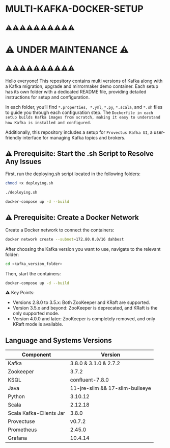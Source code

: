 # MULTI-KAFKA-DOCKER-SETUP

## ⚠️⚠️⚠️⚠️⚠️⚠️⚠️⚠️⚠️⚠️
# ⚠️ UNDER MAINTENANCE ⚠️
## ⚠️⚠️⚠️⚠️⚠️⚠️⚠️⚠️⚠️⚠️

Hello everyone! This repository contains multi versions of Kafka along with a Kafka migration, upgrade and mirrormaker demo container. Each setup has its own folder with a dedicated README file, providing detailed instructions for setup and configuration.

In each folder, you’ll find `*.properties, *.yml`, `*.py`, `*.scala`, and `*.sh` files to guide you through each configuration step. The `Dockerfile in each setup builds Kafka images from scratch, making it easy to understand how Kafka is installed and configured`.

Additionally, this repository includes a setup for `Provectus Kafka UI`, a user-friendly interface for managing Kafka topics and brokers.

## ⚠️ Prerequisite: Start the .sh Script to Resolve Any Issues
First, run the deploying.sh script located in the following folders:
```bash
chmod +x deploying.sh

./deploying.sh

docker-compose up -d --build
```

## ⚠️ Prerequisite: Create a Docker Network
Create a Docker network to connect the containers:
```bash
docker network create --subnet=172.80.0.0/16 dahbest
```

After choosing the Kafka version you want to use, navigate to the relevant folder:
```bash
cd <kafka_version_folder>
```

Then, start the containers:
```bash
docker-compose up -d --build 
```

⚠️ Key Points:
- Versions 2.8.0 to 3.5.x: Both ZooKeeper and KRaft are supported.
- Version 3.5.x and beyond: ZooKeeper is deprecated, and KRaft is the only supported mode.
- Version 4.0.0 and later: ZooKeeper is completely removed, and only KRaft mode is available.
  
## Language and Systems Versions

| Component             | Version     |
|-----------------------|-------------|
| Kafka                 | 3.8.0 & 3.1.0 & 2.7.2       |
| Zookeeper             | 3.7.2       |
| KSQL                  | confluent-7.8.0 |
| Java                  | 11-jre-slim && 17-slim-bullseye |
| Python                | 3.10.12     |
| Scala                 | 2.12.18     |
| Scala Kafka-Clients Jar| 3.8.0       |
| Provectuse | v0.7.2 |
| Prometheus | 2.45.0 |
| Grafana | 10.4.14 |

